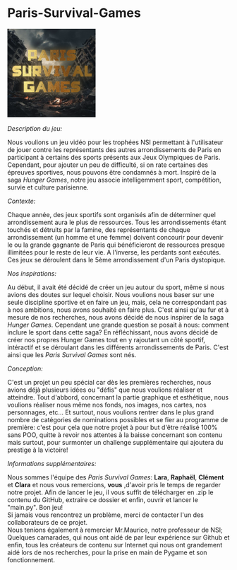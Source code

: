 # Paris-Survival-Games

<img src="images/Paris_Survival_Games_Logo.png" width=200 height=200/>

<i>Description du jeu:</i>

Nous voulions un jeu vidéo pour les trophées NSI permettant à l'utilisateur de jouer contre les représentants des autres arrondissements de Paris en participant à certains des sports présents aux Jeux Olympiques de Paris. Cependant, pour ajouter un peu de difficulté, si on rate certaines des épreuves sportives, nous pouvons être condamnés à mort. Inspiré de la saga <i>Hunger Games</i>, notre jeu associe intelligemment sport, compétition, survie et culture parisienne.

<i>Contexte:</i>

Chaque année, des jeux sportifs sont organisés afin de déterminer quel arrondissement aura le plus de ressources. Tous les arrondissements étant touchés et détruits par la famine, des représentants de chaque arrondissement (un homme et une femme) doivent concourir pour devenir le ou la grande gagnante de Paris qui bénéficieront de ressources presque illimitées pour le reste de leur vie. A l'inverse, les perdants sont exécutés. Ces jeux se déroulent dans le 5ème arrondissement d'un Paris dystopique.

<i>Nos inspirations:</i>

Au début, il avait été décidé de créer un jeu autour du sport, même si nous avions des doutes sur lequel choisir. Nous voulions nous baser sur une seule discipline sportive et en faire un jeu, mais, cela ne correspondant pas à nos ambitions, nous avons souhaité en faire plus. C'est ainsi qu'au fur et à mesure de nos recherches, nous avons décidé de nous inspirer de la saga <i>Hunger Games</i>. Cependant une grande question se posait à nous: comment inclure le sport dans cette saga? En réfléchissant, nous avons décidé de créer nos propres Hunger Games tout en y rajoutant un côté sportif, intéractif et se déroulant dans les différents arrondissements de Paris. C'est ainsi que les <i>Paris Survival Games</i> sont nés.

<i>Conception:</i>

C'est un projet un peu spécial car dès les premières recherches, nous avions déjà plusieurs idées ou "défis" que nous voulions réaliser et atteindre. Tout d'abbord, concernant la partie graphique et esthétique, nous voulions réaliser nous même nos fonds, nos images, nos cartes, nos personnages, etc... Et surtout, nous voulions rentrer dans le plus grand nombre de catégories de nominations possibles et se fier au programme de première: c'est pour çela que notre projet à pour but d'être réalisé 100% sans POO, quitte à revoir nos attentes à la baisse concernant son contenu mais surtout, pour surmonter un challenge supplémentaire qui ajoutera du prestige à la victoire!

<i>Informations supplémentaires:</i>

Nous sommes l'équipe des <i>Paris Survival Games</i>: <b>Lara</b>, <b>Raphaël</b>, <b>Clément</b> et <b>Clara</b> et nous vous remercions, <b>vous</b> ,d'avoir pris le temps de regarder notre projet.
Afin de lancer le jeu, il vous suffit de télécharger en .zip le contenu du GitHub, extraire ce dossier et enfin, ouvrir et lancer le "main.py". Bon jeu!<br/>
Si jamais vous rencontrez un problème, merci de contacter l'un des collaborateurs de ce projet.<br/>
Nous tenions également à remercier Mr.Maurice, notre professeur de NSI; Quelques camarades, qui nous ont aidé de par leur expérience sur Github et enfin, tous les créateurs de contenu sur Internet qui nous ont grandement aidé lors de nos recherches, pour la prise en main de Pygame et son fonctionnement.

